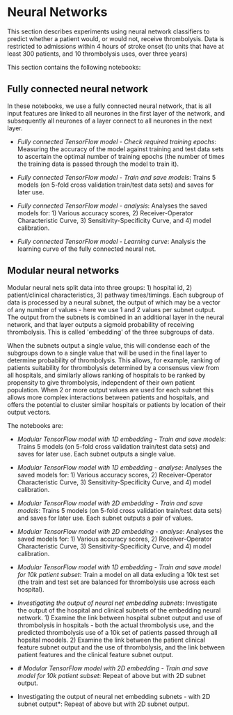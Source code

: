 # Neural Networks

This section describes experiments using neural network classifiers to predict whether a patient would, or would not, receive thrombolysis. Data is restricted to admissions within 4 hours of stroke onset (to units that have at least 300 patients, and 10 thrombolysis uses, over three years)

This section contains the following notebooks:

## Fully connected neural network

In these notebooks, we use a fully connected neural network, that is all input features are linked to all neurones in the first layer of the network, and subsequently all neurones of a layer connect to all neurones in the next layer.

* *Fully connected TensorFlow model - Check required training epochs*: Measuring the accuracy of the model against training and test data sets to ascertain the optimal number of training epochs (the number of times the training data is passed through the model to train it).

* *Fully connected TensorFlow model - Train and save models*: Trains 5 models (on 5-fold cross validation train/test data sets) and saves for later use.

* *Fully connected TensorFlow model - analysis*: Analyses the saved models for: 1) Various accuracy scores, 2) Receiver-Operator Characteristic Curve, 3) Sensitivity-Specificity Curve, and 4) model calibration.

* *Fully connected TensorFlow model - Learning curve*: Analysis the learning curve of the fully connected neural net.

## Modular neural networks

Modular neural nets split data into three groups: 1) hospital id, 2) patient/clinical characteristics, 3) pathway times/timings. Each subgroup of data is processed by a neural subnet, the output of which may be a vector of any number of values - here we use 1 and 2 values per subnet output. The output from the subnets is combined in an additional layer in the neural network, and that layer outputs a sigmoid probability of receiving thrombolysis. This is called 'embedding' of the three subgroups of data.

When the subnets output a single value, this will condense each of the subgroups down to a single value that will be used in the final layer to determine probability of thrombolysis. This allows, for example, ranking of patients suitability for thrombolysis determined by a consensus view from all hospitals, and similarly allows ranking of hospitals to be ranked by propensity to give thrombolysis, independent of their own patient population. When 2 or more output values are used for each subnet this allows more complex interactions between patients and hospitals, and offers the potential to cluster similar hospitals or patients by location of their output vectors.

The notebooks are:

* *Modular TensorFlow model with 1D embedding - Train and save models*: Trains 5 models (on 5-fold cross validation train/test data sets) and saves for later use. Each subnet outputs a single value.

* *Modular TensorFlow model with 1D embedding - analyse*: Analyses the saved models for: 1) Various accuracy scores, 2) Receiver-Operator Characteristic Curve, 3) Sensitivity-Specificity Curve, and 4) model calibration.

* *Modular TensorFlow model with 2D embedding - Train and save models*: Trains 5 models (on 5-fold cross validation train/test data sets) and saves for later use. Each subnet outputs a pair of values.

* *Modular TensorFlow model with 2D embedding - analyse*: Analyses the saved models for: 1) Various accuracy scores, 2) Receiver-Operator Characteristic Curve, 3) Sensitivity-Specificity Curve, and 4) model calibration.

* *Modular TensorFlow model with 1D embedding - Train and save model for 10k patient subset*: Train a model on all data exluding a 10k test set (the train and test set are balanced for thrombolysis use across each hospital).

* *Investigating the output of neural net embedding subnets*:  Investigate the output of the hospital and clinical subnets of the embedding neural network. 1) Examine the link between hospital subnet output and use of thrombolysis in hospitals - both the actual thrombolysis use, and the predicted thrombolysis use of a 10k set of patients passed through all hopsital moodels. 2) Examine the link between the patient clinical feature subnet output and the use of thrombolysis, and the link between patient features and the clinical feature subnet output.

* *# Modular TensorFlow model with 2D embedding - Train and save model for 10k patient subset*: Repeat of above but with 2D subnet output.

* Investigating the output of neural net embedding subnets - with 2D subnet output*: Repeat of above but with 2D subnet output.





